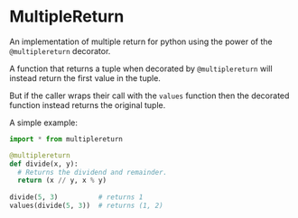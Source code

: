 MultipleReturn
==============

An implementation of multiple return for python using the power of the `@multiplereturn` decorator.

A function that returns a tuple when decorated by `@multiplereturn` will instead return the first value in the tuple.

But if the caller wraps their call with the `values` function then the decorated function instead returns the original tuple.

A simple example:

```python
import * from multiplereturn

@multiplereturn
def divide(x, y):
  # Returns the dividend and remainder.
  return (x // y, x % y)
  
divide(5, 3)          # returns 1
values(divide(5, 3))  # returns (1, 2)
```
